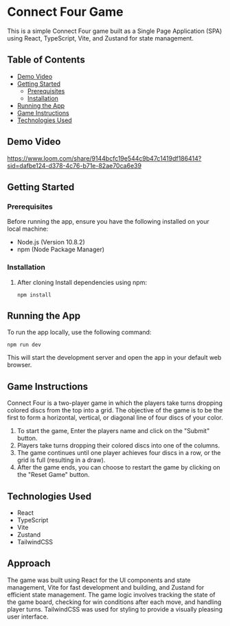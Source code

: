# Connect Four Game

This is a simple Connect Four game built as a Single Page Application (SPA) using React, TypeScript, Vite, and Zustand for state management.

## Table of Contents

- [Demo Video](#demo-video)
- [Getting Started](#getting-started)
  - [Prerequisites](#prerequisites)
  - [Installation](#installation)
- [Running the App](#running-the-app)
- [Game Instructions](#game-instructions)
- [Technologies Used](#technologies-used)

## Demo Video

https://www.loom.com/share/9144bcfc19e544c9b47c1419df186414?sid=dafbe124-d378-4c76-b71e-82ae70ca6e39

## Getting Started

### Prerequisites

Before running the app, ensure you have the following installed on your local machine:

- Node.js (Version 10.8.2)
- npm (Node Package Manager)

### Installation

1. After cloning Install dependencies using npm:

   ```
   npm install
   ```

## Running the App

To run the app locally, use the following command:

```
npm run dev
```

This will start the development server and open the app in your default web browser.

## Game Instructions

Connect Four is a two-player game in which the players take turns dropping colored discs from the top into a grid. The objective of the game is to be the first to form a horizontal, vertical, or diagonal line of four discs of your color.

1. To start the game, Enter the players name and click on the "Submit" button.
2. Players take turns dropping their colored discs into one of the columns.
3. The game continues until one player achieves four discs in a row, or the grid is full (resulting in a draw).
4. After the game ends, you can choose to restart the game by clicking on the "Reset Game" button.

## Technologies Used

- React
- TypeScript
- Vite
- Zustand
- TailwindCSS

## Approach

The game was built using React for the UI components and state management, Vite for fast development and building, and Zustand for efficient state management. The game logic involves tracking the state of the game board, checking for win conditions after each move, and handling player turns. TailwindCSS was used for styling to provide a visually pleasing user interface.
